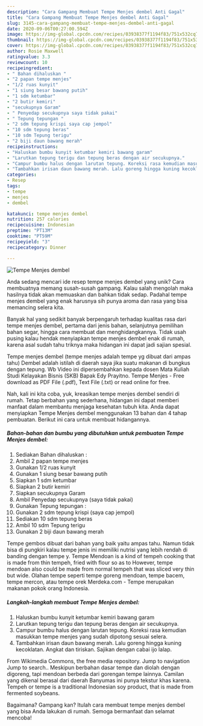 ```yaml
---
description: "Cara Gampang Membuat Tempe Menjes dembel Anti Gagal"
title: "Cara Gampang Membuat Tempe Menjes dembel Anti Gagal"
slug: 3145-cara-gampang-membuat-tempe-menjes-dembel-anti-gagal
date: 2020-09-06T00:27:00.594Z
image: https://img-global.cpcdn.com/recipes/03938377f1194f83/751x532cq70/tempe-menjes-dembel-foto-resep-utama.jpg
thumbnail: https://img-global.cpcdn.com/recipes/03938377f1194f83/751x532cq70/tempe-menjes-dembel-foto-resep-utama.jpg
cover: https://img-global.cpcdn.com/recipes/03938377f1194f83/751x532cq70/tempe-menjes-dembel-foto-resep-utama.jpg
author: Rosie Maxwell
ratingvalue: 3.3
reviewcount: 10
recipeingredient:
- " Bahan dihaluskan "
- "2 papan tempe menjes"
- "1/2 ruas kunyit"
- "1 siung besar bawang putih"
- "1 sdm ketumbar"
- "2 butir kemiri"
- "secukupnya Garam"
- " Penyedap secukupnya saya tidak pakai"
- " Tepung tepungan "
- "2 sdm tepung krispi saya cap jempol"
- "10 sdm tepung beras"
- "10 sdm Tepung terigu"
- "2 biji daun bawang merah"
recipeinstructions:
- "Haluskan bumbu kunyit ketumbar kemiri bawang garam"
- "Larutkan tepung terigu dan tepung beras dengan air secukupnya."
- "Campur bumbu halus dengan larutan tepung. Koreksi rasa kemudian masukkan tempe menjes yang sudah dipotong sesuai selera."
- "Tambahkan irisan daun bawang merah. Lalu goreng hingga kuning kecoklatan. Angkat dan tiriskan. Sajikan dengan cabai ijo lalap."
categories:
- Resep
tags:
- tempe
- menjes
- dembel

katakunci: tempe menjes dembel 
nutrition: 257 calories
recipecuisine: Indonesian
preptime: "PT13M"
cooktime: "PT59M"
recipeyield: "3"
recipecategory: Dinner

---
```



![Tempe Menjes dembel](https://img-global.cpcdn.com/recipes/03938377f1194f83/751x532cq70/tempe-menjes-dembel-foto-resep-utama.jpg)

Anda sedang mencari ide resep tempe menjes dembel yang unik? Cara membuatnya memang susah-susah gampang. Kalau salah mengolah maka hasilnya tidak akan memuaskan dan bahkan tidak sedap. Padahal tempe menjes dembel yang enak harusnya sih punya aroma dan rasa yang bisa memancing selera kita.

Banyak hal yang sedikit banyak berpengaruh terhadap kualitas rasa dari tempe menjes dembel, pertama dari jenis bahan, selanjutnya pemilihan bahan segar, hingga cara membuat dan menghidangkannya. Tidak usah pusing kalau hendak menyiapkan tempe menjes dembel enak di rumah, karena asal sudah tahu triknya maka hidangan ini dapat jadi sajian spesial.

Tempe menjes dembel (tempe menjes adalah tempe yg dibuat dari ampas tahu) Dembel adalah istilah di daerah saya jika suatu makanan di bungkus dengan tepung. Wb Video ini dipersembahkan kepada dosen Mata Kuliah Studi Kelayakan Bisnis (SKB) Bapak Edy Prayitno. Tempe Menjes - Free download as PDF File (.pdf), Text File (.txt) or read online for free.


Nah, kali ini kita coba, yuk, kreasikan tempe menjes dembel sendiri di rumah. Tetap berbahan yang sederhana, hidangan ini dapat memberi manfaat dalam membantu menjaga kesehatan tubuh kita. Anda dapat menyiapkan Tempe Menjes dembel menggunakan 13 bahan dan 4 tahap pembuatan. Berikut ini cara untuk membuat hidangannya.

<!--inarticleads1-->

##### Bahan-bahan dan bumbu yang dibutuhkan untuk pembuatan Tempe Menjes dembel:

1. Sediakan  Bahan dihaluskan :
1. Ambil 2 papan tempe menjes
1. Gunakan 1/2 ruas kunyit
1. Gunakan 1 siung besar bawang putih
1. Siapkan 1 sdm ketumbar
1. Siapkan 2 butir kemiri
1. Siapkan secukupnya Garam
1. Ambil  Penyedap secukupnya (saya tidak pakai)
1. Gunakan  Tepung tepungan :
1. Gunakan 2 sdm tepung krispi (saya cap jempol)
1. Sediakan 10 sdm tepung beras
1. Ambil 10 sdm Tepung terigu
1. Gunakan 2 biji daun bawang merah


Tempe gembos dibuat dari bahan yang baik yaitu ampas tahu. Namun tidak bisa di pungkiri kalau tempe jenis ini memiliki nutrisi yang lebih rendah di banding dengan tempe y. Tempe Mendoan is a kind of tempeh cooking that is made from thin tempeh, fried with flour so as to However, tempe mendoan also could be made from normal tempeh that was sliced very thin but wide. Olahan tempe seperti tempe goreng mendoan, tempe bacem, tempe mercon, atau tempe orek Merdeka.com - Tempe merupakan makanan pokok orang Indonesia. 

<!--inarticleads2-->

##### Langkah-langkah membuat Tempe Menjes dembel:

1. Haluskan bumbu kunyit ketumbar kemiri bawang garam
1. Larutkan tepung terigu dan tepung beras dengan air secukupnya.
1. Campur bumbu halus dengan larutan tepung. Koreksi rasa kemudian masukkan tempe menjes yang sudah dipotong sesuai selera.
1. Tambahkan irisan daun bawang merah. Lalu goreng hingga kuning kecoklatan. Angkat dan tiriskan. Sajikan dengan cabai ijo lalap.


From Wikimedia Commons, the free media repository. Jump to navigation Jump to search.. Meskipun berbahan dasar tempe dan diolah dengan digoreng, tapi mendoan berbeda dari gorengan tempe lainnya. Camilan yang dikenal berasal dari daerah Banyumas ini punya tekstur khas karena. Tempeh or tempe is a traditional Indonesian soy product, that is made from fermented soybeans. 

Bagaimana? Gampang kan? Itulah cara membuat tempe menjes dembel yang bisa Anda lakukan di rumah. Semoga bermanfaat dan selamat mencoba!
